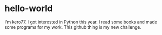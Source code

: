 # hello-world

I'm kero77. I got interested in Python this year. I read some books and made some programs for my work.
This github thing is my new challenge.
